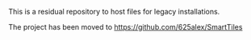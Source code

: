 This is a residual repository to host files for legacy installations.

The project has been moved to https://github.com/625alex/SmartTiles
